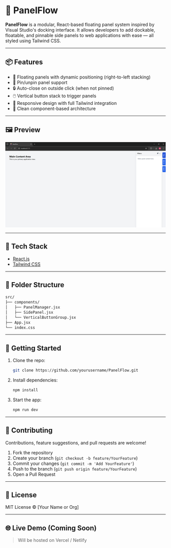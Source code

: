 # 🚀 PanelFlow

**PanelFlow** is a modular, React-based floating panel system inspired by Visual Studio's docking interface. It allows developers to add dockable, floatable, and pinnable side panels to web applications with ease — all styled using Tailwind CSS.

---

## 📦 Features

- 🧩 Floating panels with dynamic positioning (right-to-left stacking)
- 📌 Pin/unpin panel support
- 🔒 Auto-close on outside click (when not pinned)
- 🖱️ Vertical button stack to trigger panels
- 📐 Responsive design with full Tailwind integration
- 🧼 Clean component-based architecture

---

## 🖼️ Preview

![PanelFlow UI Preview](./src/assets/preview.png)

---

## 🔧 Tech Stack

- [React.js](https://react.dev)
- [Tailwind CSS](https://tailwindcss.com)

---

## 📁 Folder Structure

```
src/
├── components/
│   ├── PanelManager.jsx
│   ├── SidePanel.jsx
│   └── VerticalButtonGroup.jsx
├── App.jsx
└── index.css
```

---

## 🚀 Getting Started

1. Clone the repo:
   ```bash
   git clone https://github.com/yourusername/PanelFlow.git
   ```

2. Install dependencies:
   ```bash
   npm install
   ```

3. Start the app:
   ```bash
   npm run dev
   ```

---

## 🤝 Contributing

Contributions, feature suggestions, and pull requests are welcome!

1. Fork the repository
2. Create your branch (`git checkout -b feature/YourFeature`)
3. Commit your changes (`git commit -m 'Add YourFeature'`)
4. Push to the branch (`git push origin feature/YourFeature`)
5. Open a Pull Request

---

## 📝 License

MIT License © [Your Name or Org]

---

## 🌐 Live Demo (Coming Soon)

> Will be hosted on Vercel / Netlify
